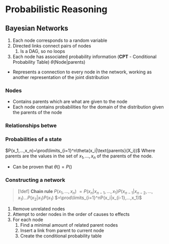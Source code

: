 # Probabilistic Reasoning

## Bayesian Networks

1. Each node corresponds to a random variable
2. Directed links connect pairs of nodes
	1. Is a DAG, so no loops
3. Each node has associated probability information (**CPT** - Conditional Probability Table) $\theta(\text{Node}|\text{parents})$

- Represents a connection to every node in the network, working as another representation of the joint distribution

### Nodes

- Contains parents which are what are given to the node
- Each node contains probabilities for the domain of the distribution given the parents of the node

### Relationships betwe

### Probabilities of a state

$P(x_1,...,x_n)=\prod\limits_{i=1}^n\theta(x_i|\text{parents}(X_i))$
Where $\text{parents}$ are the values in the set of ${x_1,...,x_n}$ of the parents of the node.

- Can be proven that $\theta()=P()$

### Constructing a network

> [!def]
> **Chain rule**
> $P(x_1,...,x_n)$
> $=P(x_n|x_{n-1},...,x_1)P(x_{n-1}|x_{n-2},...,x_1)...P(x_2|x_1)P(x_1)$
> $=\prod\limits_{i=1}^nP(x_i|x_{i-1},...,x_1)$

1. Remove unrelated nodes
2. Attempt to order nodes in the order of causes to effects
3. For each node
	1. Find a minimal amount of related parent nodes
	2. Insert a link from parent to current node
	3. Create the conditional probability table
